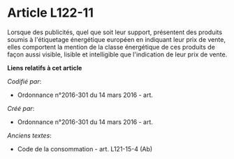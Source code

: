 # Article L122-11

Lorsque des publicités, quel que soit leur support, présentent des produits soumis à l'étiquetage énergétique européen en
indiquant leur prix de vente, elles comportent la mention de la classe énergétique de ces produits de façon aussi visible,
lisible et intelligible que l'indication de leur prix de vente.

**Liens relatifs à cet article**

_Codifié par_:

  - Ordonnance n°2016-301 du 14 mars 2016 - art.

_Créé par_:

  - Ordonnance n°2016-301 du 14 mars 2016 - art.

_Anciens textes_:

  - Code de la consommation - art. L121-15-4 (Ab)
